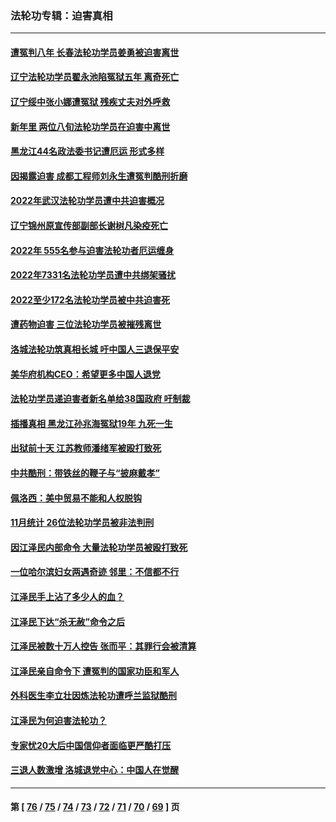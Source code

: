 ### 法轮功专辑：迫害真相
---
#### [遭冤判八年 长春法轮功学员姜勇被迫害离世](../../pages/nf4379/n13919478.md?02030430) 
#### [辽宁法轮功学员翟永池陷冤狱五年 离奇死亡](../../pages/nf4379/n13916049.md?02030430) 
#### [辽宁绥中张小娜遭冤狱 残疾丈夫对外呼救](../../pages/nf4379/n13915683.md?02030430) 
#### [新年里 两位八旬法轮功学员在迫害中离世](../../pages/nf4379/n13915319.md?02030430) 
#### [黑龙江44名政法委书记遭厄运 形式多样](../../pages/nf4379/n13909467.md?02030430) 
#### [因揭露迫害 成都工程师刘永生遭冤判酷刑折磨](../../pages/nf4379/n13907678.md?02030430) 
#### [2022年武汉法轮功学员遭中共迫害概况](../../pages/nf4379/n13906471.md?02030430) 
#### [辽宁锦州原宣传部副部长谢树凡染疫死亡](../../pages/nf4379/n13904044.md?02030430) 
#### [2022年 555名参与迫害法轮功者厄运缠身](../../pages/nf4379/n13903134.md?02030430) 
#### [2022年7331名法轮功学员遭中共绑架骚扰](../../pages/nf4379/n13901725.md?02030430) 
#### [2022至少172名法轮功学员被中共迫害死](../../pages/nf4379/n13900831.md?02030430) 
#### [遭药物迫害 三位法轮功学员被摧残离世](../../pages/nf4379/n13893822.md?02030430) 
#### [洛城法轮功筑真相长城 吁中国人三退保平安](../../pages/nf4379/n13892471.md?02030430) 
#### [美华府机构CEO：希望更多中国人退党](../../pages/nf4379/n13890897.md?02030430) 
#### [法轮功学员递迫害者新名单给38国政府 吁制裁](../../pages/nf4379/n13891149.md?02030430) 
#### [插播真相 黑龙江孙兆海冤狱19年 九死一生](../../pages/nf4379/n13889193.md?02030430) 
#### [出狱前十天 江苏教师潘绪军被殴打致死](../../pages/nf4379/n13888230.md?02030430) 
#### [中共酷刑：带铁丝的鞭子与“披麻戴孝”](../../pages/nf4379/n13887863.md?02030430) 
#### [佩洛西：美中贸易不能和人权脱钩](../../pages/nf4379/n13884884.md?02030430) 
#### [11月统计 26位法轮功学员被非法判刑](../../pages/nf4379/n13884724.md?02030430) 
#### [因江泽民内部命令 大量法轮功学员被殴打致死](../../pages/nf4379/n13877409.md?02030430) 
#### [一位哈尔滨妇女两遇奇迹 邻里：不信都不行](../../pages/nf4379/n13878017.md?02030430) 
#### [江泽民手上沾了多少人的血？](../../pages/nf4379/n13880318.md?02030430) 
#### [江泽民下达“杀无赦”命令之后](../../pages/nf4379/n13878084.md?02030430) 
#### [江泽民被数十万人控告 张而平：其罪行会被清算](../../pages/nf4379/n13878074.md?02030430) 
#### [江泽民亲自命令下 遭冤判的国家功臣和军人](../../pages/nf4379/n13876685.md?02030430) 
#### [外科医生李立壮因炼法轮功遭呼兰监狱酷刑](../../pages/nf4379/n13875403.md?02030430) 
#### [江泽民为何迫害法轮功？](../../pages/nf4379/n13876324.md?02030430) 
#### [专家忧20大后中国信仰者面临更严酷打压](../../pages/nf4379/n13874993.md?02030430) 
#### [三退人数激增 洛城退党中心：中国人在觉醒](../../pages/nf4379/n13874224.md?02030430) 

---
#### 第 [ [76](./76.md?02030430) / [75](./75.md?02030430) / [74](./74.md?02030430) / [73](./73.md?02030430) / [72](./72.md?02030430) / [71](./71.md?02030430) / [70](./70.md?02030430) / [69](./69.md?02030430) ] 页
